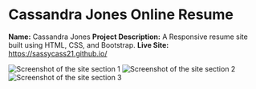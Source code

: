 # Cassandra Jones Online Resume

**Name:** Cassandra Jones
**Project Description:** A Responsive resume site built using HTML, CSS, and Bootstrap.
**Live Site:**  https://sassycass21.github.io/

![Screenshot of the site section 1](site1.png)
![Screenshot of the site section 2](site2.png)
![Screenshot of the site section 3](site3.png)